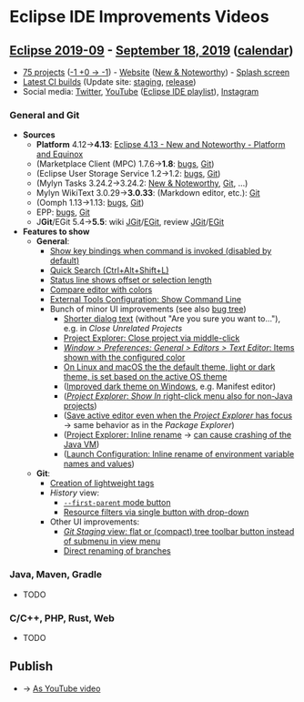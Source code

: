 # Eclipse IDE Improvements Videos

## [Eclipse 2019-09](https://wiki.eclipse.org/Category:SimRel-2019-09) - [September 18, 2019](https://www.google.com/calendar/event?eid=MGxqNmgycHNmczZhZW9xdXN0NXUwbnVpY3QgZ2NoczdubTRudnBtODM3NDY5ZGRqOXRqbGtAZw&ctz=Europe/Berlin) ([calendar](https://calendar.google.com/calendar/embed?src=gchs7nm4nvpm837469ddj9tjlk@group.calendar.google.com&ctz=Europe/Berlin))
* [75 projects](https://projects.eclipse.org/releases/2019-09) ([-1 +0 → -1](https://projects.eclipse.org/releases/2019-06)) - [Website](https://staging.eclipse.org/eclipseide/2019-09) ([New & Noteworthy](https://staging.eclipse.org/eclipseide/2019-09/noteworthy)) - [Splash screen](https://bugs.eclipse.org/bugs/show_bug.cgi?id=545158)
* [Latest CI builds](https://hudson.eclipse.org/packaging/job/simrel.epp-tycho-build/lastSuccessfulBuild/artifact/org.eclipse.epp.packages/archive/) (Update site: [staging](https://download.eclipse.org/staging/2019-09), [release](http://download.eclipse.org/releases/2019-09))
* Social media: [Twitter](http://twitter.com/EclipseJavaIDE), [YouTube](https://www.youtube.com/user/EclipseFdn) ([Eclipse IDE playlist](https://www.youtube.com/playlist?list=PLy7t4z5SYNaSNjL60ofpwVhfA7mOF3Pgk)), [Instagram](https://www.instagram.com/eclipsejavaide)

### General and Git
* **Sources**
    * **Platform** 4.12→**4.13**: [Eclipse 4.13 - New and Noteworthy - Platform and Equinox](https://www.eclipse.org/eclipse/news/4.13/platform.php)
    * (Marketplace Client (MPC) 1.7.6→**1.8**: [bugs](https://bugs.eclipse.org/bugs/buglist.cgi?product=MPC&query_format=advanced&order=changeddate%20DESC), [Git](https://git.eclipse.org/c/mpc/org.eclipse.epp.mpc.git/log/))
    * (Eclipse User Storage Service 1.2→1.2: [bugs](https://bugs.eclipse.org/bugs/buglist.cgi?product=USSSDK&query_format=advanced&order=changeddate%20DESC), [Git](https://git.eclipse.org/c/usssdk/org.eclipse.usssdk.git/log/))
    * (Mylyn Tasks 3.24.2→3.24.2: [New & Noteworthy](https://www.eclipse.org/mylyn/new/), [Git](https://git.eclipse.org/c/mylyn/org.eclipse.mylyn.tasks.git/log/), ...)
    * Mylyn WikiText 3.0.29→**3.0.33**: (Markdown editor, etc.): [Git](https://git.eclipse.org/c/mylyn/org.eclipse.mylyn.docs.git/log/)
    * (Oomph 1.13→1.13: [bugs](https://bugs.eclipse.org/bugs/buglist.cgi?product=Oomph&query_format=advanced&order=changeddate%20DESC), [Git](https://git.eclipse.org/c/oomph/org.eclipse.oomph.git/log/))
    * EPP: [bugs](https://bugs.eclipse.org/bugs/buglist.cgi?product=EPP&query_format=advanced&order=changeddate%20DESC), [Git](https://git.eclipse.org/c/epp/org.eclipse.epp.packages.git/log/)
    * J**Git**/EGit 5.4→**5.5**: wiki [JGit](https://wiki.eclipse.org/JGit/New_and_Noteworthy/5.5)/[EGit](https://wiki.eclipse.org/EGit/New_and_Noteworthy/5.5), review [JGit](https://projects.eclipse.org/projects/technology.jgit/reviews/5.5.0-release-review)/[EGit](https://projects.eclipse.org/projects/technology.egit/reviews/5.5.0-release-review)
* **Features to show**
    * **General**:
        * [Show key bindings when command is invoked (disabled by default)](https://www.eclipse.org/eclipse/news/4.13/platform.php#show-keybinding)
        * [Quick Search (Ctrl+Alt+Shift+L)](https://www.eclipse.org/eclipse/news/4.13/platform.php#quick-text-search)
        * [Status line shows offset or selection length](https://www.eclipse.org/eclipse/news/4.13/platform.php#editor-status-line)
        * [Compare editor with colors](https://www.eclipse.org/eclipse/news/4.13/platform.php#colors-in-compareviewer)
        * [External Tools Configuration: Show Command Line](https://www.eclipse.org/eclipse/news/4.13/platform.php#external-tool-showcommandline)
        * Bunch of minor UI improvements (see also [bug tree](https://bugs.eclipse.org/bugs/showdependencytree.cgi?id=548042))
            * [Shorter dialog text](https://www.eclipse.org/eclipse/news/4.13/platform.php#shorter-dialog-texts) (without "Are you sure you want to..."), e.g. in _Close Unrelated Projects_
            * [Project Explorer: Close project via middle-click](https://www.eclipse.org/eclipse/news/4.13/platform.php#close-project-via-middle-click)
            * [_Window > Preferences: General > Editors > Text Editor_: Items shown with the configured color](https://www.eclipse.org/eclipse/news/4.13/platform.php#text-editors-color-preview)
            * [On Linux and macOS the the default theme, light or dark theme, is set based on the active OS theme](https://www.eclipse.org/eclipse/news/4.13/platform.php#start-in-dark-theme)
            * ([Improved dark theme on Windows](https://www.eclipse.org/eclipse/news/4.13/platform.php#styling-forms), e.g. Manifest editor)
            * ([_Project Explorer_: _Show In_ right-click menu also for non-Java projects](https://www.eclipse.org/eclipse/news/4.13/platform.php#showin-action-project-explorer))
            * ([Save active editor even when the _Project Explorer_ has focus](https://www.eclipse.org/eclipse/news/4.13/platform.php#save-action-project-explorer) → same behavior as in the _Package Explorer_)
            * ([Project Explorer: Inline rename](https://www.eclipse.org/eclipse/news/4.13/platform.php#project-explorer-normal-resource-inline-rename) → [can cause crashing of the Java VM](https://bugs.eclipse.org/bugs/show_bug.cgi?id=550857))
            * ([Launch Configuration: Inline rename of environment variable names and values](https://www.eclipse.org/eclipse/news/4.13/platform.php#environment-table-improvements))
    * **Git**:
        * [Creation of lightweight tags](https://wiki.eclipse.org/EGit/New_and_Noteworthy/5.5#Creating_Lightweight_Tags)
        * _History_ view:
            * [`--first-parent` mode button](https://wiki.eclipse.org/EGit/New_and_Noteworthy/5.5#Option_to_Show_First_Parents_Only)
            * [Resource filters via single button with drop-down](https://wiki.eclipse.org/EGit/New_and_Noteworthy/5.5#Shorter_View_Toolbar)
        * Other UI improvements:
            * [_Git Staging_ view: flat or (compact) tree toolbar button instead of submenu in view menu](https://wiki.eclipse.org/EGit/New_and_Noteworthy/5.5#Staged_files_as_list_or_tree)
            * [Direct renaming of branches](https://wiki.eclipse.org/EGit/New_and_Noteworthy/5.5#Renaming_branches_became_easier)

### Java, Maven, Gradle
* TODO

### C/C++, PHP, Rust, Web
* TODO

## Publish
* → [As YouTube video](https://www.youtube.com/playlist?list=PLnh_8hTD4yvnhXSttuewEKgKkmlIj_ND-)
